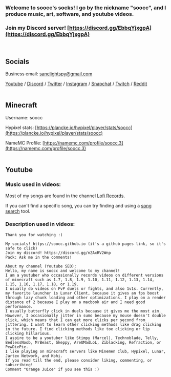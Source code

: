 ### Welcome to soocc's socks! I go by the nickname "soocc", and I produce music, art, software, and youtube videos.
### Join my Discord server! [https://discord.gg/EbbqYjxgpA](https://discord.gg/EbbqYjxgpA)
<br>

## Socials
Business email: sanelightspy@gmail.com

[Youtube](https://www.youtube.com/sooccc) / [Discord](https://discordapp.com/users/616294132973043767) / [Twitter](https://twitter.com/sooccsucc) / [Instagram](https://www.instagram.com/sammysucc/) / 
[Snapchat](https://www.snapchat.com/add/sooccly) / 
[Twitch](https://www.twitch.tv/sooccd) / [Reddit](https://www.reddit.com/user/soocc)
<br><br>

## Minecraft
Username: soocc

Hypixel stats: [https://plancke.io/hypixel/player/stats/soocc](https://plancke.io/hypixel/player/stats/soocc)

NameMC Profile: [https://namemc.com/profile/soocc.3](https://namemc.com/profile/soocc.3)
<br><br>

## Youtube
### Music used in videos:

Most of my songs are found in the channel [Lofi Records](https://www.youtube.com/channel/UCuw1VDsmOWOldKGLYq6AkVg).

If you can't find a specific song, you can try finding and using a [song search](https://www.google.com/search?q=song+search) tool.

### Description used in videos:
```
Thank you for watching :)

My socials! https://soocc.github.io (it's a github pages link, so it's safe to click)
Join my discord! https://discord.gg/nZAxRV2Wnp
Pack: Ask me in the comments!

About my channel (Youtube SEO):
Hello, my name is soocc and welcome to my channel!
I am a youtuber who occasionally records videos on different versions of minecraft such as 1.7, 1.8, 1.9, 1.10, 1.11, 1.12, 1.13, 1.14, 1.15, 1.16, 1.17, 1.18, or 1.19.
I usually do videos on PvP duels or fights, and also 1v1s. Currently, my favorite launcher is Lunar Client, because it gives an fps boost through lazy chunk loading and other optimizations. I play on a render distance of 2 because I play on a macbook air and I need good performance.
I usually butterfly click in duels because it gives me the most aim. However, I occasionally jitter in sumo because my mouse doesn't double click, which means that I can get more clicks per second from jittering. I want to learn other clicking methods like drag clicking in the future. I find clicking methods like toe clicking or lip clicking hillarious.
I aspire to be a youtuber like Stimpy (Marcel), Technoblade, Telly, BedlessNoob, MrBeast, Skeppy, AreUMadLoL, Ziblacking, Refraction, or PewDiePie.
I like playing on minecraft servers like Minemen Club, Hypixel, Lunar, Jartex Network, and Kohi.
If you read till the end, please consider liking, commenting, or subscribing!
Comment "Orange Juice" if you see this :)
```
